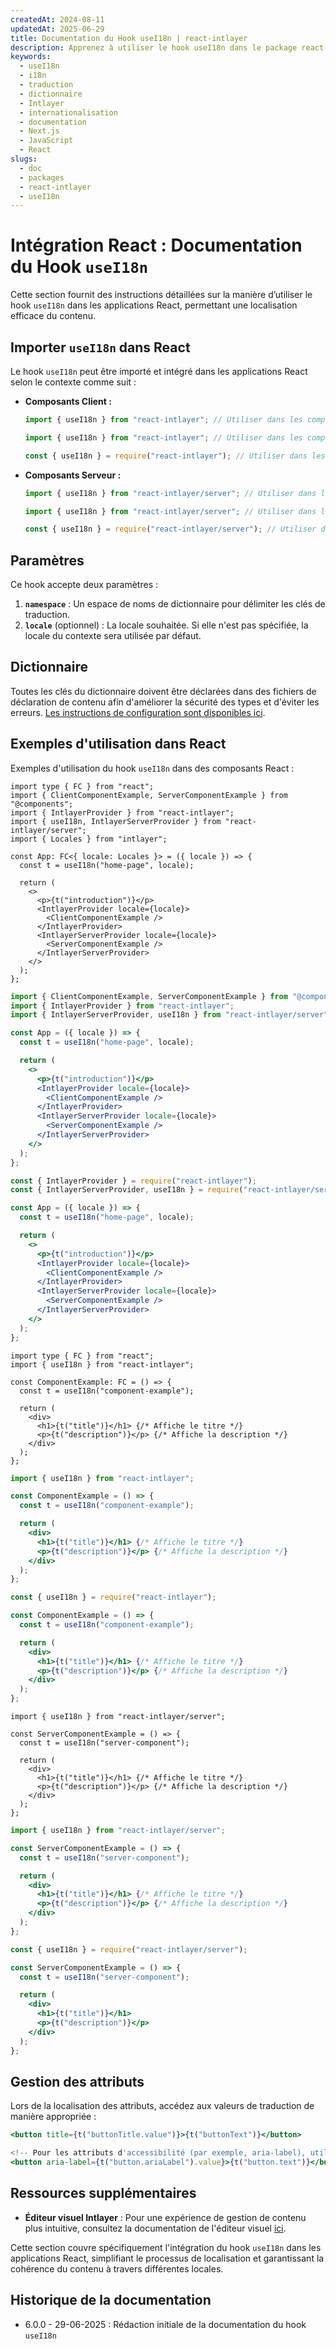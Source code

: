 ```yaml
---
createdAt: 2024-08-11
updatedAt: 2025-06-29
title: Documentation du Hook useI18n | react-intlayer
description: Apprenez à utiliser le hook useI18n dans le package react-intlayer
keywords:
  - useI18n
  - i18n
  - traduction
  - dictionnaire
  - Intlayer
  - internationalisation
  - documentation
  - Next.js
  - JavaScript
  - React
slugs:
  - doc
  - packages
  - react-intlayer
  - useI18n
---
```


# Intégration React : Documentation du Hook `useI18n`

Cette section fournit des instructions détaillées sur la manière d’utiliser le hook `useI18n` dans les applications React, permettant une localisation efficace du contenu.

## Importer `useI18n` dans React

Le hook `useI18n` peut être importé et intégré dans les applications React selon le contexte comme suit :

- **Composants Client :**

  ```typescript codeFormat="typescript"
  import { useI18n } from "react-intlayer"; // Utiliser dans les composants React côté client
  ```

  ```javascript codeFormat="esm"
  import { useI18n } from "react-intlayer"; // Utiliser dans les composants React côté client
  ```

  ```javascript codeFormat="commonjs"
  const { useI18n } = require("react-intlayer"); // Utiliser dans les composants React côté client
  ```

- **Composants Serveur :**

  ```typescript codeFormat="commonjs"
  import { useI18n } from "react-intlayer/server"; // Utiliser dans les composants React côté serveur
  ```

  ```javascript codeFormat="esm"
  import { useI18n } from "react-intlayer/server"; // Utiliser dans les composants React côté serveur
  ```

  ```javascript codeFormat="commonjs"
  const { useI18n } = require("react-intlayer/server"); // Utiliser dans les composants React côté serveur
  ```

## Paramètres

Ce hook accepte deux paramètres :

1. **`namespace`** : Un espace de noms de dictionnaire pour délimiter les clés de traduction.
2. **`locale`** (optionnel) : La locale souhaitée. Si elle n'est pas spécifiée, la locale du contexte sera utilisée par défaut.

## Dictionnaire

Toutes les clés du dictionnaire doivent être déclarées dans des fichiers de déclaration de contenu afin d'améliorer la sécurité des types et d'éviter les erreurs. [Les instructions de configuration sont disponibles ici](https://github.com/aymericzip/intlayer/blob/main/docs/docs/fr/dictionary/get_started.md).

## Exemples d'utilisation dans React

Exemples d'utilisation du hook `useI18n` dans des composants React :

```tsx fileName="src/App.tsx" codeFormat="typescript"
import type { FC } from "react";
import { ClientComponentExample, ServerComponentExample } from "@components";
import { IntlayerProvider } from "react-intlayer";
import { useI18n, IntlayerServerProvider } from "react-intlayer/server";
import { Locales } from "intlayer";

const App: FC<{ locale: Locales }> = ({ locale }) => {
  const t = useI18n("home-page", locale);

  return (
    <>
      <p>{t("introduction")}</p>
      <IntlayerProvider locale={locale}>
        <ClientComponentExample />
      </IntlayerProvider>
      <IntlayerServerProvider locale={locale}>
        <ServerComponentExample />
      </IntlayerServerProvider>
    </>
  );
};
```

```jsx fileName="src/app.jsx" codeFormat="esm"
import { ClientComponentExample, ServerComponentExample } from "@components";
import { IntlayerProvider } from "react-intlayer";
import { IntlayerServerProvider, useI18n } from "react-intlayer/server";

const App = ({ locale }) => {
  const t = useI18n("home-page", locale);

  return (
    <>
      <p>{t("introduction")}</p>
      <IntlayerProvider locale={locale}>
        <ClientComponentExample />
      </IntlayerProvider>
      <IntlayerServerProvider locale={locale}>
        <ServerComponentExample />
      </IntlayerServerProvider>
    </>
  );
};
```

```jsx fileName="src/app.cjs" codeFormat="commonjs"
const { IntlayerProvider } = require("react-intlayer");
const { IntlayerServerProvider, useI18n } = require("react-intlayer/server");

const App = ({ locale }) => {
  const t = useI18n("home-page", locale);

  return (
    <>
      <p>{t("introduction")}</p>
      <IntlayerProvider locale={locale}>
        <ClientComponentExample />
      </IntlayerProvider>
      <IntlayerServerProvider locale={locale}>
        <ServerComponentExample />
      </IntlayerServerProvider>
    </>
  );
};
```

```tsx fileName="src/components/ComponentExample.tsx" codeFormat="typescript"
import type { FC } from "react";
import { useI18n } from "react-intlayer";

const ComponentExample: FC = () => {
  const t = useI18n("component-example");

  return (
    <div>
      <h1>{t("title")}</h1> {/* Affiche le titre */}
      <p>{t("description")}</p> {/* Affiche la description */}
    </div>
  );
};
```

```jsx fileName="src/components/ComponentExample.jsx" codeFormat="esm"
import { useI18n } from "react-intlayer";

const ComponentExample = () => {
  const t = useI18n("component-example");

  return (
    <div>
      <h1>{t("title")}</h1> {/* Affiche le titre */}
      <p>{t("description")}</p> {/* Affiche la description */}
    </div>
  );
};
```

```jsx fileName="src/components/ComponentExample.cjs" codeFormat="commonjs"
const { useI18n } = require("react-intlayer");

const ComponentExample = () => {
  const t = useI18n("component-example");

  return (
    <div>
      <h1>{t("title")}</h1> {/* Affiche le titre */}
      <p>{t("description")}</p> {/* Affiche la description */}
    </div>
  );
};
```

```tsx fileName="src/components/ServerComponentExample.tsx" codeFormat="typescript"
import { useI18n } from "react-intlayer/server";

const ServerComponentExample = () => {
  const t = useI18n("server-component");

  return (
    <div>
      <h1>{t("title")}</h1> {/* Affiche le titre */}
      <p>{t("description")}</p> {/* Affiche la description */}
    </div>
  );
};
```

```jsx fileName="src/components/ServerComponentExample.jsx" codeFormat="esm"
import { useI18n } from "react-intlayer/server";

const ServerComponentExample = () => {
  const t = useI18n("server-component");

  return (
    <div>
      <h1>{t("title")}</h1> {/* Affiche le titre */}
      <p>{t("description")}</p> {/* Affiche la description */}
    </div>
  );
};
```

```jsx fileName="src/components/ServerComponentExample.cjs" codeFormat="commonjs"
const { useI18n } = require("react-intlayer/server");

const ServerComponentExample = () => {
  const t = useI18n("server-component");

  return (
    <div>
      <h1>{t("title")}</h1>
      <p>{t("description")}</p>
    </div>
  );
};
```

## Gestion des attributs

Lors de la localisation des attributs, accédez aux valeurs de traduction de manière appropriée :

```jsx
<button title={t("buttonTitle.value")}>{t("buttonText")}</button>

<!-- Pour les attributs d'accessibilité (par exemple, aria-label), utilisez .value car des chaînes pures sont requises -->
<button aria-label={t("button.ariaLabel").value}>{t("button.text")}</button>
```

## Ressources supplémentaires

- **Éditeur visuel Intlayer** : Pour une expérience de gestion de contenu plus intuitive, consultez la documentation de l'éditeur visuel [ici](https://github.com/aymericzip/intlayer/blob/main/docs/docs/fr/intlayer_visual_editor.md).

Cette section couvre spécifiquement l'intégration du hook `useI18n` dans les applications React, simplifiant le processus de localisation et garantissant la cohérence du contenu à travers différentes locales.

## Historique de la documentation

- 6.0.0 - 29-06-2025 : Rédaction initiale de la documentation du hook `useI18n`
